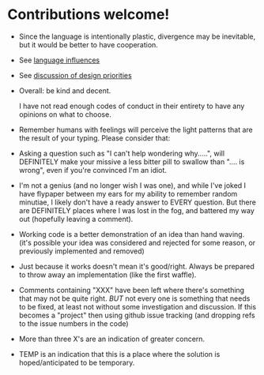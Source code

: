 # Contributions welcome!

* Since the language is intentionally plastic, divergence
  may be inevitable, but it would be better to have cooperation.

* See [language influences](influences.md)

*  See [discussion of design priorities](prioriries.md)

* Overall: be kind and decent.

	I have not read enough codes of conduct in their entirety
	to have any opinions on what to choose.

*  Remember humans with feelings will perceive the light
   patterns that are the result of your typing.  Please consider that:

  * Asking a question such as "I can't help wondering why.....", will
    DEFINITELY make your missive a less bitter pill to swallow than
    ".... is wrong", even if you're convinced I'm an idiot.

  * I'm not a genius (and no longer wish I was one), and while I've
    joked I have flypaper between my ears for my ability to remember
    random minutiae, I likely don't have a ready answer to EVERY question.
    But there are DEFINITELY places where I was lost in the fog,
    and battered my way out (hopefully leaving a comment).

  * Working code is a better demonstration of an idea than hand waving.
    (it's possible your idea was considered and rejected for some reason,
    or previously implemented and removed)

  * Just because it works doesn't mean it's good/right.
    Always be prepared to throw away an implementation
    (like the first waffle).

  * Comments containing "XXX" have been left where there's something
    that may not be quite right.  *BUT* not every one is something that
    needs to be fixed, at least not without some investigation and
    discussion.  If this becomes a "project" then using github issue
    tracking (and dropping refs to the issue numbers in the code)
    
  * More than three X's are an indication of greater concern.

  * TEMP is an indication that this is a place where the solution
    is hoped/anticipated to be temporary.
